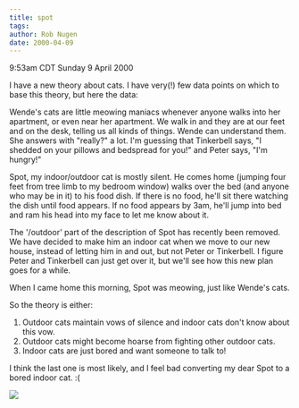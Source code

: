 ```yaml
---
title: spot
tags: 
author: Rob Nugen
date: 2000-04-09
---
```


<title>Spot</title>
<p class=date>9:53am CDT Sunday 9 April 2000</p>

<p>I have a new theory about cats.  I have very(!) few data points on
which to base this theory, but here the data:

<p>Wende's cats are little meowing maniacs whenever anyone walks into
her apartment, or even near her apartment.  We walk in and they are at
our feet and on the desk, telling us all kinds of things.  Wende can
understand them.  She answers with "really?" a lot. I'm guessing that
Tinkerbell says, "I shedded on your pillows and bedspread for you!"
and Peter says, "I'm hungry!"

<p>Spot, my indoor/outdoor cat is mostly silent.  He comes home
(jumping four feet from tree limb to my bedroom window) walks over the
bed (and anyone who may be in it) to his food dish.  If there is no
food, he'll sit there watching the dish until food appears.  If no
food appears by 3am, he'll jump into bed and ram his head into my face
to let me know about it.

<p>The '/outdoor' part of the description of Spot has recently been
removed.  We have decided to make him an indoor cat when we move to
our new house, instead of letting him in and out, but not Peter or
Tinkerbell.  I figure Peter and Tinkerbell can just get over it, but
we'll see how this new plan goes for a while.

<p>When I came home this morning, Spot was meowing, just like Wende's cats.

<p>So the theory is either:
<ol>
<li>Outdoor cats maintain vows of silence and indoor cats don't know about this vow.

<li>Outdoor cats might become hoarse from fighting other outdoor cats.

<li>Indoor cats are just bored and want someone to talk to!
</ol>

<p>I think the last one is most likely, and I feel bad converting my dear Spot to a bored indoor cat.  :(

<p><img src='/images/rob/wL-ROB.gif'>







